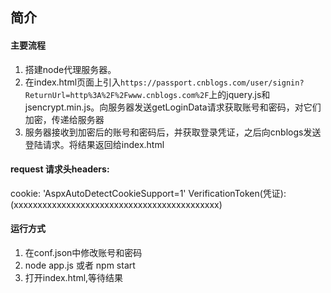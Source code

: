 ## 简介
#### 主要流程
1. 搭建node代理服务器。  
2. 在index.html页面上引入`https://passport.cnblogs.com/user/signin?ReturnUrl=http%3A%2F%2Fwww.cnblogs.com%2F`上的jquery.js和jsencrypt.min.js。向服务器发送getLoginData请求获取账号和密码，对它们加密，传递给服务器  
3. 服务器接收到加密后的账号和密码后，并获取登录凭证，之后向cnblogs发送登陆请求。将结果返回给index.html

#### request 请求头headers:  
cookie: 'AspxAutoDetectCookieSupport=1'
VerificationToken(凭证): (xxxxxxxxxxxxxxxxxxxxxxxxxxxxxxxxxxxxxxxxxxx)  

#### 运行方式
1. 在conf.json中修改账号和密码    
2. node app.js 或者 npm start    
3. 打开index.html,等待结果  

